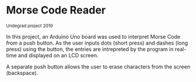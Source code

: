 # Morse Code Reader
<sup>Undegrad project 2019</sup>

In this project, an Arduino Uno board was used to interpret Morse Code from a push button. As the user inputs dots (short press) and dashes (long press) using the button, the entries are intrepreted by the program in real-time and displayed on an LCD screen.

A separate push button allows the user to erase characters from the screen (backspace).

